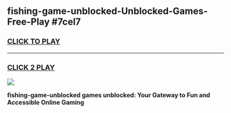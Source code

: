 
## fishing-game-unblocked-Unblocked-Games-Free-Play #7cel7
<h3>
<a href="https://us.freeplayer.one?title=fishing-game-unblocked&ref=9M">CLICK TO PLAY</a></h3>
<hr>

<h3>
<a href="https://us.freeplayer.one?title=fishing-game-unblocked&ref=9M">CLICK 2 PLAY</a>
  
</h3>

<a href="https://us.freeplayer.one?title=fishing-game-unblocked&ref=9M"><img src="https://clearcache.store/games.png"></a>


**fishing-game-unblocked games unblocked: Your Gateway to Fun and Accessible Online Gaming**
